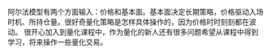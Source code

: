   阿尔法模型有两个方面输入：价格和基本面。基本面决定长期策略，价格驱动入场时机、所持仓量。很好奇量化策略是怎样具体操作的，因为价格时时刻刻都在波动。
  很开心加入到量化课程中，作为量化的新人还有很多问题希望从课程中得到学习，将来操作一些量化交易。
